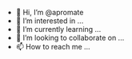 - 👋 Hi, I’m @apromate
- 👀 I’m interested in ...
- 🌱 I’m currently learning ...
- 💞️ I’m looking to collaborate on ...
- 📫 How to reach me ...

<!---
apromate/apromate is a ✨ special ✨ repository because its `README.md` (this file) appears on your GitHub profile.
You can click the Preview link to take a look at your changes.
--->
